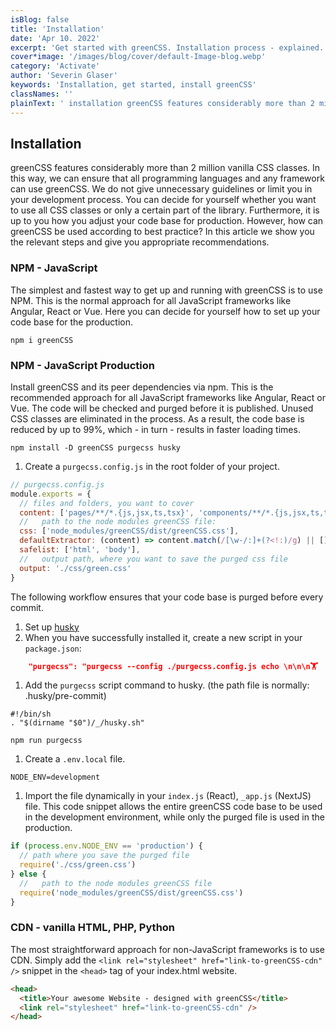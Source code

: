 ```yaml
---
isBlog: false
title: 'Installation'
date: 'Apr 10. 2022'
excerpt: 'Get started with greenCSS. Installation process - explained.'
cover*image: '/images/blog/cover/default-Image-blog.webp'
category: 'Activate'
author: 'Severin Glaser'
keywords: 'Installation, get started, install greenCSS'
classNames: ''
plainText: ' installation greenCSS features considerably more than 2 million vanilla css classes in this way we can ensure that all programming languages and any framework can use greenCSS we do not give unnecessary guidelines or limit you in your development process you can decide for yourself whether you want to use all css classes or only a certain part of the library furthermore it is up to you how you adjust your code base for production however how can greenCSS be used according to best practice? in this article we show you the relevant steps and give you appropriate recommendations npm javascript the simplest and fastest way to get up and running with greenCSS is to use npm this is the normal approach for all javascript frameworks like angular react or vue here you can decide for yourself how to set up your code base for the production  npm javascript production install greenCSS and its peer dependencies via npm this is the recommended approach for all javascript frameworks like angular react or vue the code will be checked and purged before it is published unused css classes are eliminated in the process as a result the code base is reduced by up to 99% which in turn results in faster loading times  1 create a `purgecss config js` in the root folder of your project  the following workflow ensures that your code base is purged before every commit 1 set up husky https: www npmjs com package husky 1 when you have successfully installed it create a new script in your `package json`:  1 add the `purgecss` script command to husky the path file is normally: husky pre-commit  1 create a ` env local` file ```env node env=development ``` 1 import the file dynamically in your `index js` react ` app js` nextjs file this code snippet allows the entire greenCSS code base to be used in the development environment while only the purged file is used in the production  cdn vanilla html php python the most straightforward approach for non-javascript frameworks is to use cdn simply add the ` link rel=stylesheet href=link-to-greenCSS-cdn ` snippet in the ` head ` tag of your index html website  '
---
```


## Installation

greenCSS features considerably more than 2 million vanilla CSS classes. In this way, we can ensure that all programming languages and any framework can use greenCSS. We do not give unnecessary guidelines or limit you in your development process. You can decide for yourself whether you want to use all CSS classes or only a certain part of the library. Furthermore, it is up to you how you adjust your code base for production. However, how can greenCSS be used according to best practice? In this article we show you the relevant steps and give you appropriate recommendations.

### NPM - JavaScript

The simplest and fastest way to get up and running with greenCSS is to use NPM. This is the normal approach for all JavaScript frameworks like Angular, React or Vue. Here you can decide for yourself how to set up your code base for the production.

```shell
npm i greenCSS
```

### NPM - JavaScript Production

Install greenCSS and its peer dependencies via npm. This is the recommended approach for all JavaScript frameworks like Angular, React or Vue. The code will be checked and purged before it is published. Unused CSS classes are eliminated in the process. As a result, the code base is reduced by up to 99%, which - in turn - results in faster loading times.

```shell
npm install -D greenCSS purgecss husky
```

1. Create a `purgecss.config.js` in the root folder of your project.

```js
// purgecss.config.js
module.exports = {
  // files and folders, you want to cover
  content: ['pages/**/*.{js,jsx,ts,tsx}', 'components/**/*.{js,jsx,ts,tsx}'],
  //   path to the node modules greenCSS file:
  css: ['node_modules/greenCSS/dist/greenCSS.css'],
  defaultExtractor: (content) => content.match(/[\w-/:]+(?<!:)/g) || [],
  safelist: ['html', 'body'],
  //   output path, where you want to save the purged css file
  output: './css/green.css'
}
```

The following workflow ensures that your code base is purged before every commit.

1. Set up [husky](https://www.npmjs.com/package/husky)
1. When you have successfully installed it, create a new script in your `package.json`:

```json
    "purgecss": "purgecss --config ./purgecss.config.js echo \n\n\n🏋️  Purge successful. 🏋️",
```

1. Add the `purgecss` script command to husky. (the path file is normally: .husky/pre-commit)

```shell
#!/bin/sh
. "$(dirname "$0")/_/husky.sh"

npm run purgecss
```

1. Create a `.env.local` file.

```env
NODE_ENV=development
```

1. Import the file dynamically in your `index.js` (React), `_app.js` (NextJS) file. This code snippet allows the entire greenCSS code base to be used in the development environment, while only the purged file is used in the production.

```js
if (process.env.NODE_ENV == 'production') {
  // path where you save the purged file
  require('./css/green.css')
} else {
  //   path to the node modules greenCSS file
  require('node_modules/greenCSS/dist/greenCSS.css')
}
```

### CDN - vanilla HTML, PHP, Python

The most straightforward approach for non-JavaScript frameworks is to use CDN. Simply add the `<link rel="stylesheet" href="link-to-greenCSS-cdn" />` snippet in the `<head>` tag of your index.html website.

```html
<head>
  <title>Your awesome Website - designed with greenCSS</title>
  <link rel="stylesheet" href="link-to-greenCSS-cdn" />
</head>
```
